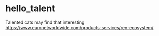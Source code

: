 # hello_talent
Talented cats may find that interesting
https://www.euronetworldwide.com/products-services/ren-ecosystem/
